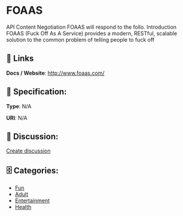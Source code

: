 # FOAAS


API Content Negotiation FOAAS will respond to the follo. Introduction FOAAS (Fuck Off As A Service) provides a modern, RESTful, scalable solution to the common problem of telling people to fuck off

##  🔗 Links
**Docs / Website**: http://www.foaas.com/

## 🧬 Specification:
**Type**: N/A

**URI**: N/A

## 💬 Discussion:
[Create discussion](https://github.com/apis-list/apis-list/discussions/new)

## 🗄️ Categories:
- [Fun](https://github.com/apis-list/apis-list#fun)
- [Adult](https://github.com/apis-list/apis-list#adult)
- [Entertainment](https://github.com/apis-list/apis-list#entertainment)
- [Health](https://github.com/apis-list/apis-list#health)



